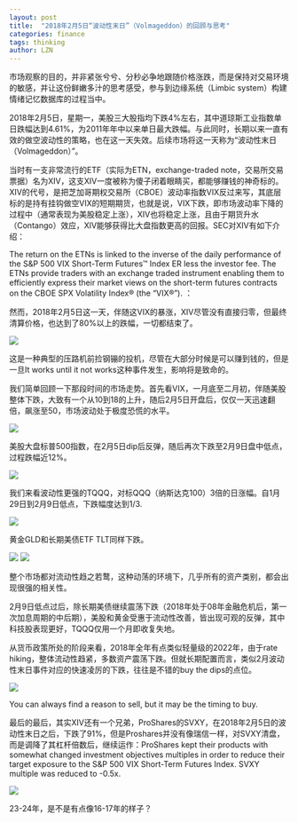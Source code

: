 ```yaml
---
layout: post
title:  "2018年2月5日“波动性末日”（Volmageddon）的回顾与思考"
categories: finance 
tags: thinking
author: LZN
---
```


市场观察的目的，并非紧张兮兮、分秒必争地跟随价格涨跌，而是保持对交易环境的敏感，并让这份鲜嫩多汁的思考感受，参与到边缘系统（Limbic system）构建情绪记忆数据库的过程当中。

2018年2月5日，星期一，美股三大股指均下跌4%左右，其中道琼斯工业指数单日跌幅达到4.61%，为2011年年中以来单日最大跌幅。与此同时，长期以来一直有效的做空波动性的策略，也在这一天失效。后续市场将这一天称为“波动性末日（Volmageddon）”。

当时有一支非常流行的ETF（实际为ETN，exchange-traded note，交易所交易票据）名为XIV，这支XIV一度被称为傻子闭着眼睛买，都能够赚钱的神奇标的。XIV的代号，是把芝加哥期权交易所（CBOE）波动率指数VIX反过来写，其底层标的是持有挂钩做空VIX的短期期货，也就是说，VIX下跌，即市场波动率下降的过程中（通常表现为美股稳定上涨），XIV也将稳定上涨，且由于期货升水（Contango）效应，XIV能够获得比大盘指数更高的回报。SEC对XIV有如下介绍：

The return on the ETNs is linked to the inverse of the daily performance of the S&P 500 VIX Short-Term Futures™ Index ER less the investor fee. The ETNs provide traders with an exchange traded instrument enabling them to efficiently express their market views on the short-term futures contracts on the CBOE SPX Volatility Index® (the “VIX®”). ：

然而，2018年2月5日这一天，伴随这VIX的暴涨，XIV尽管没有直接归零，但最终清算价格，也达到了80%以上的跌幅，一切都结束了。

![](https://i.imgur.com/zJqI4V0.jpeg)

这是一种典型的压路机前捡钢镚的投机，尽管在大部分时候是可以赚到钱的，但是一旦It works until it not works这种事件发生，影响将是致命的。

我们简单回顾一下那段时间的市场走势。首先看VIX，一月底至二月初，伴随美股整体下跌，大致有一个从10到18的上升，随后2月5日开盘后，仅仅一天迅速翻倍，飙涨至50，市场波动处于极度恐慌的水平。

![](https://i.imgur.com/TjeJhFB.png)

美股大盘标普500指数，在2月5日dip后反弹，随后再次下跌至2月9日盘中低点，过程跌幅近12%。

![](https://i.imgur.com/MKgOhFt.png)

我们来看波动性更强的TQQQ，对标QQQ（纳斯达克100）3倍的日涨幅。自1月29日到2月9日低点，下跌幅度达到1/3.

![](https://i.imgur.com/8SSJ3mT.png)

黄金GLD和长期美债ETF TLT同样下跌。

![](https://i.imgur.com/9f5CBKT.png)
![](https://i.imgur.com/XE4jguV.png)

整个市场都对流动性趋之若鹜，这种动荡的环境下，几乎所有的资产类别，都会出现很强的相关性。

2月9日低点过后，除长期美债继续震荡下跌（2018年处于08年金融危机后，第一次加息周期的中后期），美股和黄金受惠于流动性改善，皆出现可观的反弹，其中科技股表现更好，TQQQ仅用一个月即收复失地。

从货币政策所处的阶段来看，2018年全年有点类似轻量级的2022年，由于rate hiking，整体流动性趋紧，多数资产震荡下跌。但就长期配置而言，类似2月波动性末日事件对应的快速凌厉的下跌，往往是不错的buy the dips的点位。

![](https://i.imgur.com/dXr2lJk.jpeg)

You can always find a reason to sell, but it may be the timing to buy.

最后的最后，其实XIV还有一个兄弟，ProShares的SVXY，在2018年2月5日的波动性末日之后，下跌了91%，但是Proshares并没有像瑞信一样，对SVXY清盘，而是调降了其杠杆倍数后，继续运作：ProShares kept their products with somewhat changed investment objectives multiples in order to reduce their target exposure to the S&P 500 VIX Short-Term Futures Index. SVXY multiple was reduced to -0.5x.

![](https://i.imgur.com/Zen4HQF.png)

23-24年，是不是有点像16-17年的样子？